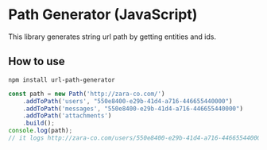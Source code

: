 # Path Generator (JavaScript)
This library generates string url path by getting entities and ids.

## How to use
```
npm install url-path-generator
```

```javascript
const path = new Path('http://zara-co.com/')
    .addToPath('users', "550e8400-e29b-41d4-a716-446655440000")
    .addToPath('messages', "550e8400-e29b-41d4-a716-446655440000")
    .addToPath('attachments')
    .build();
console.log(path);
// it logs http://zara-co.com/users/550e8400-e29b-41d4-a716-446655440000/messages/550e8400-e29b-41d4-a716-446655440000/attachments
```
